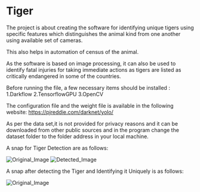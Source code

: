 # Tiger
The project is about creating the software for identifying unique tigers using specific features which distinguishes the animal kind from one another using available set of cameras.

This also helps in automation of census of the animal.

As the software is based on image processing, it can also be used to identify fatal injuries for taking immediate actions as tigers are listed as critically endangered in some of the countries.
 
Before running the file, a few necessary items should be installed :
1.Darkflow
2.TensorflowGPU
3.OpenCV

The configuration file and the weight file is available in the following website:
https://pjreddie.com/darknet/yolo/

As per the data set,it is not provided for privacy reasons and it can be downloaded from other public sources and in the program change the dataset folder to the folder address in your local machine. 

A snap for Tiger Detection are as follows:

![Original_Image](https://github.com/AthulSrinivas/Tiger/blob/master/Images/Tiger.png?raw=true)
![Detected_Image](https://github.com/AthulSrinivas/Tiger/blob/master/Images/TigerDet.png?raw=true)

A snap after detecting the Tiger and Identifying it Uniquely is as follows:

![Original_Image](https://github.com/AthulSrinivas/Tiger/blob/master/Images/TigerPatDet.png?raw=true)
